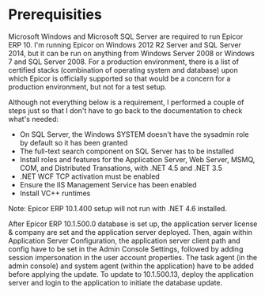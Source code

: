 # Prerequisities

Microsoft Windows and Microsoft SQL Server are required to run Epicor ERP 10. I'm running Epicor on Windows 2012 R2 Server and SQL Server 2014, but it can be run on anything from Windows Server 2008 or Windows 7 and SQL Server 2008. For a production environment, there is a list of certified stacks (combination of operating system and database) upon which Epicor is officially supported so that would be a concern for a production environment, but not for a test setup.

Although not everything below is a requirement, I performed a couple of steps just so that I don't have to go back to the documentation to check what's needed:
* On SQL Server, the Windows SYSTEM doesn't have the sysadmin role by default so it has been granted
* The full-text search component on SQL Server has to be installed
* Install roles and features for the Application Server, Web Server, MSMQ, COM, and Distributed Transations, with .NET 4.5 and .NET 3.5
* .NET WCF TCP activation must be enabled
* Ensure the IIS Management Service has been enabled
* Install VC++ runtimes

Note: Epicor ERP 10.1.400 setup will not run with .NET 4.6 installed.

After Epicor ERP 10.1.500.0 database is set up, the application server license & company are set and the application server deployed. Then, again within Application Server Configuration, the application server client path and config have to be set in the Admin Console Settings, followed by adding session impersonation in the user account properties. The task agent (in the admin console) and system agent (within the application) have to be added before applying the update. To update to 10.1.500.13, deploy the application server and login to the application to initiate the database update.
